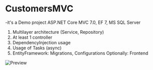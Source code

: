 # CustomersMVC

-it's a Demo project ASP.NET Core MVC 7.0, EF 7, MS SQL Server

1. Multilayer architecture (Service, Repository)
2. At least 1 controller
3. DependencyInjection usage
4. Usage of Tasks (async)
5. EntityFramework: Migrations, Configurations
   Optionally: Frontend

![Preview](./public/screen_mini_app.png) <!-- скриншот -->

